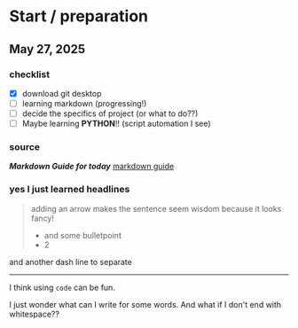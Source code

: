 # Start / preparation 
## May 27, 2025
### checklist
- [x] download git desktop    
- [ ] learning markdown (progressing!)  
- [ ] decide the specifics of project (or what to do??)  
- [ ] Maybe learning **PYTHON**!!  (script automation I see)

### source 
***Markdown Guide for today***
[markdown guide](https://markdown.com.cn/basic-syntax/emphasis.html 
"you'll see me when your mouse float here - i Know it's cool")

### yes I just learned headlines
> adding an arrow makes the sentence seem wisdom
> because it looks fancy!   
> - and some bulletpoint 
> - 2

and another dash line to separate 

*** 

I think using `code` can be fun. 

I just wonder what can I write for some words.
And what if I don't end with whitespace??



 
    
